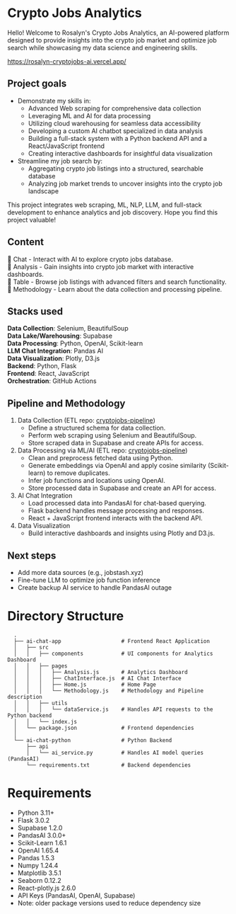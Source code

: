 # Crypto Jobs Analytics

Hello! Welcome to Rosalyn's Crypto Jobs Analytics, an AI-powered platform designed to provide insights into the crypto job market and optimize job search while showcasing my data science and engineering skills. 

https://rosalyn-cryptojobs-ai.vercel.app/

## Project goals
- Demonstrate my skills in: <br>
   - Advanced Web scraping for comprehensive data collection
   - Leveraging ML and AI for data processing
   - Utilizing cloud warehousing for seamless data accessibility
   - Developing a custom AI chatbot specialized in data analysis
   - Building a full-stack system with a Python backend API and a React/JavaScript frontend
   - Creating interactive dashboards for insightful data visualization
- Streamline my job search by:
   - Aggregating crypto job listings into a structured, searchable database
   - Analyzing job market trends to uncover insights into the crypto job landscape

This project integrates web scraping, ML, NLP, LLM, and full-stack development to enhance analytics and job discovery. Hope you find this project valuable!<br>

## Content
📌 Chat - Interact with AI to explore crypto jobs database. <br>
📌 Analysis - Gain insights into crypto job market with interactive dashboards. <br>
📌 Table - Browse job listings with advanced filters and search functionality. <br>
📌 Methodology - Learn about the data collection and processing pipeline.

## Stacks used
<b>Data Collection</b>: Selenium, BeautifulSoup <br>
<b>Data Lake/Warehousing</b>: Supabase <br>
<b>Data Processing</b>: Python, OpenAI, Scikit-learn <br>
<b>LLM Chat Integration</b>: Pandas AI <br>
<b>Data Visualization</b>: Plotly, D3.js <br>
<b>Backend</b>: Python, Flask <br>
<b>Frontend</b>: React, JavaScript <br>
<b>Orchestration</b>: GitHub Actions <br>

## Pipeline and Methodology
1. Data Collection (ETL repo: <a href="https://github.com/ghrjeon/cryptojobs-pipeline" target="_blank" rel="noopener noreferrer">cryptojobs-pipeline</a>)
   - Define a structured schema for data collection.
   - Perform web scraping using Selenium and BeautifulSoup.
   - Store scraped data in Supabase and create APIs for access. 
3. Data Processing via ML/AI (ETL repo: <a href="https://github.com/ghrjeon/cryptojobs-pipeline" target="_blank" rel="noopener noreferrer">cryptojobs-pipeline</a>)
   - Clean and preprocess fetched data using Python.
   - Generate embeddings via OpenAI and apply cosine similarity (Scikit-learn) to remove duplicates.
   - Infer job functions and locations using OpenAI.
   - Store processed data in Supabase and create an API for access.
4. AI Chat Integration
   - Load processed data into PandasAI for chat-based querying.
   - Flask backend handles message processing and responses.
   - React + JavaScript frontend interacts with the backend API.
5. Data Visualization
   - Build interactive dashboards and insights using Plotly and D3.js.

## Next steps
- Add more data sources (e.g., jobstash.xyz)
- Fine-tune LLM to optimize job function inference
- Create backup AI service to handle PandasAI outage

# Directory Structure  
      .
      ├── ai-chat-app                   # Frontend React Application 
      │   ├── src
      │   │   ├── components            # UI components for Analytics Dashboard
      │   │   ├── pages
      │   │   │   ├── Analysis.js       # Analytics Dashboard 
      │   │   │   ├── ChatInterface.js  # AI Chat Interface 
      │   │   │   ├── Home.js           # Home Page  
      │   │   │   └── Methodology.js    # Methodology and Pipeline description 
      │   │   ├── utils
      │   │   │   └── dataService.js    # Handles API requests to the Python backend
      │   │   └── index.js
      │   └── package.json              # Frontend dependencies 
      │
      └── ai-chat-python                # Python Backend
          ├── api                       
          │   └── ai_service.py         # Handles AI model queries (PandasAI)
          └── requirements.txt          # Backend dependencies 

# Requirements 
- Python 3.11+
- Flask 3.0.2
- Supabase 1.2.0
- PandasAI 3.0.0+
- Scikit-Learn 1.6.1
- OpenAI 1.65.4
- Pandas 1.5.3
- Numpy 1.24.4
- Matplotlib 3.5.1
- Seaborn 0.12.2
- React-plotly.js 2.6.0
- API Keys (PandasAI, OpenAI, Supabase) <br>
- Note: older package versions used to reduce dependency size
